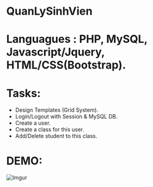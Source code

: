 # QuanLySinhVien
# Languagues : PHP, MySQL, Javascript/Jquery, HTML/CSS(Bootstrap).
# Tasks:
  + Design Templates (Grid System).
  + Login/Logout with Session & MySQL DB.
  + Create a user.
  + Create a class for this user.
  + Add/Delete student to this class.
# DEMO:
![Imgur](https://imgur.com/IPJ3PtX.png)
